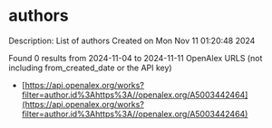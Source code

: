 # authors
Description: List of authors
Created on Mon Nov 11 01:20:48 2024

Found 0 results from 2024-11-04 to 2024-11-11
OpenAlex URLS (not including from_created_date or the API key)
- [https://api.openalex.org/works?filter=author.id%3Ahttps%3A//openalex.org/A5003442464](https://api.openalex.org/works?filter=author.id%3Ahttps%3A//openalex.org/A5003442464)

